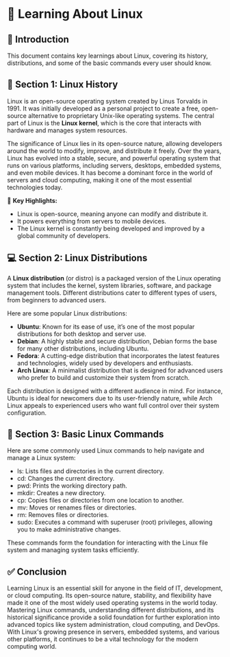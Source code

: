 # 🐧 Learning About Linux

## 📝 Introduction
This document contains key learnings about Linux, covering its history, distributions, and some of the basic commands every user should know.

## 📜 Section 1: Linux History
Linux is an open-source operating system created by Linus Torvalds in 1991. It was initially developed as a personal project to create a free, open-source alternative to proprietary Unix-like operating systems. The central part of Linux is the **Linux kernel**, which is the core that interacts with hardware and manages system resources.

The significance of Linux lies in its open-source nature, allowing developers around the world to modify, improve, and distribute it freely. Over the years, Linux has evolved into a stable, secure, and powerful operating system that runs on various platforms, including servers, desktops, embedded systems, and even mobile devices. It has become a dominant force in the world of servers and cloud computing, making it one of the most essential technologies today.

🔑 **Key Highlights:**
- Linux is open-source, meaning anyone can modify and distribute it.
- It powers everything from servers to mobile devices.
- The Linux kernel is constantly being developed and improved by a global community of developers.

## 💻 Section 2: Linux Distributions
A **Linux distribution** (or distro) is a packaged version of the Linux operating system that includes the kernel, system libraries, software, and package management tools. Different distributions cater to different types of users, from beginners to advanced users.

Here are some popular Linux distributions:

- **Ubuntu**: Known for its ease of use, it’s one of the most popular distributions for both desktop and server use.
- **Debian**: A highly stable and secure distribution, Debian forms the base for many other distributions, including Ubuntu.
- **Fedora**: A cutting-edge distribution that incorporates the latest features and technologies, widely used by developers and enthusiasts.
- **Arch Linux**: A minimalist distribution that is designed for advanced users who prefer to build and customize their system from scratch.

Each distribution is designed with a different audience in mind. For instance, Ubuntu is ideal for newcomers due to its user-friendly nature, while Arch Linux appeals to experienced users who want full control over their system configuration.

## 🔧 Section 3: Basic Linux Commands

Here are some commonly used Linux commands to help navigate and manage a Linux system:

- ls: Lists files and directories in the current directory.
- cd: Changes the current directory.
- pwd: Prints the working directory path.
- mkdir: Creates a new directory.
- cp: Copies files or directories from one location to another.
- mv: Moves or renames files or directories.
- rm: Removes files or directories.
- sudo: Executes a command with superuser (root) privileges, allowing you to make administrative changes.

These commands form the foundation for interacting with the Linux file system and managing system tasks efficiently.

## ✅ Conclusion
Learning Linux is an essential skill for anyone in the field of IT, development, or cloud computing. Its open-source nature, stability, and flexibility have made it one of the most widely used operating systems in the world today. Mastering Linux commands, understanding different distributions, and its historical significance provide a solid foundation for further exploration into advanced topics like system administration, cloud computing, and DevOps. With Linux's growing presence in servers, embedded systems, and various other platforms, it continues to be a vital technology for the modern computing world.